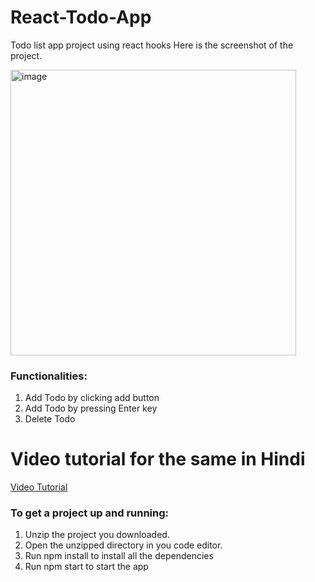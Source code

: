 # React-Todo-App
Todo list app project using react hooks
Here is the screenshot of the project.

<img width="457" alt="image" src="https://user-images.githubusercontent.com/36126362/213862825-c5c342c6-6ba1-421a-9784-2848368feea4.png">

<h3>Functionalities:</h3>
<ol>
  <li> Add Todo by clicking add button</li>
  <li> Add Todo by pressing Enter key</li>
  <li> Delete Todo</li>
 </ol>
 <h1> Video tutorial for the same in Hindi</h1>
 <a href="https://youtu.be/RxPF47orKzo"> Video Tutorial</a>

<h3>To get a project up and running:</h3>
<ol>
  <li> Unzip the project you downloaded.</li>
  <li> Open the unzipped directory in you code editor.</li>
  <li> Run npm install to install all the dependencies</li>
  <li>Run npm start to start the app</li>
 </ol>
 
